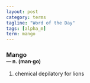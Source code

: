 ```yaml
---
layout: post
category: terms
tagline: "Word of the Day"
tags: [alpha_m]
term: mango
---
```


<h3>Mango<br/> <small>&mdash; n. (man<span>&middot;</span>go)</small></h3>
<p><ol><li>chemical depilatory for lions</li>
</ol></p>
